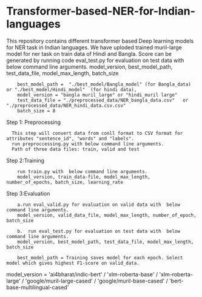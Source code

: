 # Transformer-based-NER-for-Indian-languages
This repository contains different transformer based Deep learning models for NER task in Indian languages.
We have uploded trained muril-large model for ner task on train data of Hindi and Bangla.
Score can be generated by running code eval_test.py for evaluation on test data with  below command line arguments.
        model_version, best_model_path, test_data_file, model_max_length,  batch_size
        
        best_model_path =  "./best_model/Bangla_model" (for Bangla_data) or "./best_model/Hindi_model"  (for hindi data),
        model_version = "bangla muril_large" or "hindi_muril large" 
        test_data_file = "./preprocessed_data/NER_bangla_data.csv"   or "./preprocessed_data/NER_hindi_data.csv.csv"
        batch_size = 8
        

Step 1: Preprocessing
      
      This step will convert data from conll format to CSV format for attributes "sentence_id", "words" and "labels". 
      run preproccessing.py with below command line arguments.
      Path of three data files: train, valid and test 
      
 Step 2:Training
        
        run train.py with  below command line arguments.
        model_version, train_data-file, model_max_length, number_of_epochs, batch_size, learning_rate
        
 
 Step 3:Evaluation
        
        a.run eval_valid.py for evaluation on valid data with  below command line arguments.
        model_version, valid_data_file, model_max_length, number_of_epoch, batch_size
 
        b.  run eval_test.py for evaluation on test data with  below command line arguments.
        model_version, best_model_path, test_data_file, model_max_length,  batch_size
        
        best_model_path = Training saves model for each epoch. Select model which gives highest F1-score on valid_data.



model_version =  'ai4bharat/indic-bert' / 
                 'xlm-roberta-base' / 
                 'xlm-roberta-large' / 
                 'google/muril-large-cased' /
                 'google/muril-base-cased' / 
                 'bert-base-multilingual-cased'

